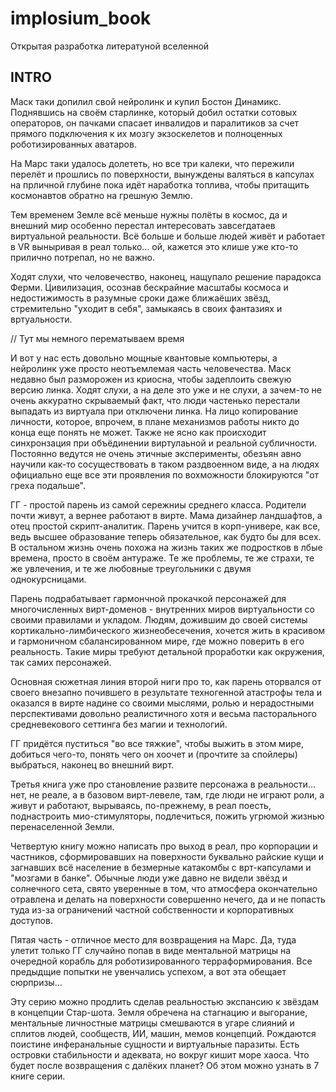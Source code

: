 # implosium_book
Открытая разработка литератуной вселенной


## INTRO

Маск таки допилил свой нейролинк и купил Бостон Динамикс. Поднявшись на своём старлинке, который добил остатки сотовых операторов, он пачками спасает инвалидов и паралитиков за счет прямого подключения к их мозгу экзоскелетов и полноценных роботизированных аватаров.

На Марс таки удалось долететь, но все три калеки, что пережили перелёт и прошлись по поверхности, вынуждены валяться в капсулах на прличной глубине пока идёт наработка топлива, чтобы притащить космонавтов обратно на грешную Землю.

Тем временем Земле всё меньше нужны полёты в космос, да и внешний мир особенно перестал интересовать завсегдатаев виртуальной реальности. Всё больше и больше людей живёт и работает в VR выныривая в реал только... ой, кажется это клише уже кто-то прилично потрепал, но не важно.

Ходят слухи, что человечество, наконец, нащупало решение парадокса Ферми. Цивилизация, осознав бескрайние масштабы космоса и недостижимость в разумные сроки даже ближаёших звёзд, стремительно "уходит в себя", замыкаясь в своих фантазиях и вртуальности.


// Тут мы немного перематываем время


И вот у нас есть довольно мощные квантовые компьютеры, а нейролинк уже просто неотъемлемая часть человечества. Маск недавно был разморожен из криосна, чтобы задеплоить свежую версию линка. Ходят слухи, а на деле это уже и не слухи, а зачем-то не очень аккуратно скрываемый факт, что люди частенько перестали выпадать из виртуала при отключени линка. На лицо копирование личности, которое, впрочем, в плане механизмов работы никто до конца еще понять не может. Также не ясно как происходит синхронзация при объёдинении виртулаьной и реальной субличности. Постоянно ведутся не очень этичные эксперименты, обезъян авно научили как-то сосуществовать в таком раздвоенном виде, а на людях официально еще все эти проявления по вохможности блокируются "от греха подальше".

ГГ - простой парень из самой сережниы среднего класса. Родители почти живут, а вернее работают в вирте. Мама дизайнер ландшафтов, а отец простой скрипт-аналитик. Парень учится в корп-универе, как все, ведь высшее образование теперь обязательное, как будто бы для всех. В остальном жизнь очень похожа на жизнь таких же подростков в лбые времена, просто в своём антураже. Те же проблемы, те же страхи, те же увлечения, и те же любовные треугольники с двумя однокурсницами.

Парень подрабатывает гармончной прокачкой персонажей для многочисленных вирт-доменов - внутренних миров виртуальности со своими правилами и укладом. Людям, дожившим до своей системы  кортикально-лимбического жизнеобесечения, хочется жить в красивом и гармоничном сбалансированном мире, где можно поверить в его реальность. Такие миры требуют детальной проработки как окружения, так самих персонажей.

Основная сюжетная линия второй ниги про то, как парень оторвался от своего внезапно почившего в результате техногенной атастрофы тела и оказался в вирте надине со своими мыслями, ролью и нерадостными перспективами довольно реалистичного хотя и весьма пасторального средневекового сеттинга без магии и технологий.

ГГ придётся пуститься "во все тяжкие", чтобы выжить в этом мире, добиться чего-то, понять чего он хоочет и (прочтите за спойлеры) выбраться, наконец во внешний вирт.

Третья книга уже про становление  развите персонажа в реальности... нет, не реале, а в базовом вирт-левеле, там, где люди не играют роли, а живут и работают, вырываясь, по-прежнему, в реал поесть, поднастроить мио-стимуляторы, подлечиться, пожить угрюмой жизнью перенаселенной Земли.

Четвертую книгу можно написать про выход в реал, про корпорации и частников, сформировавших на поверхности буквально райские кущи и загнавших всё население в безмерные катакомбы с врт-капсулами и "мозгами в банке". Обычные люди уже давно не видели звёзд и солнечного сета, свято уверенные в том, что атмосфера окончательно отравлена и делать на поверхности совершенно нечего, да и не попасть туда из-за ограничений частной собственности и корпоративных доступов.

Пятая часть - отличное место для возвращения на Марс. Да, туда улетит только ГГ случайно попав в виде ментальной матрицы на очередной корабль для роботизированного терраформирования. Все предыдщие попытки не увенчались успехом, а вот эта обещает сюрпризы...

Эту серию можно продлить сделав реальностью экспансию к звёздам в концепции Стар-шота. Земля обречена на стагнацию и выгорание, ментальные личностные матрицы смешваются в угаре слияний и сплитов людей, сообществ, ИИ, машин, мемов  концепций. Рождаются поистине инферанальные сущности и виртуальные паразиты. Есть островки стабильности и адеквата, но вокруг кишит море хаоса. Что будет после возвращения с далёких планет? Об этом можно узнать в 7 книге серии.
